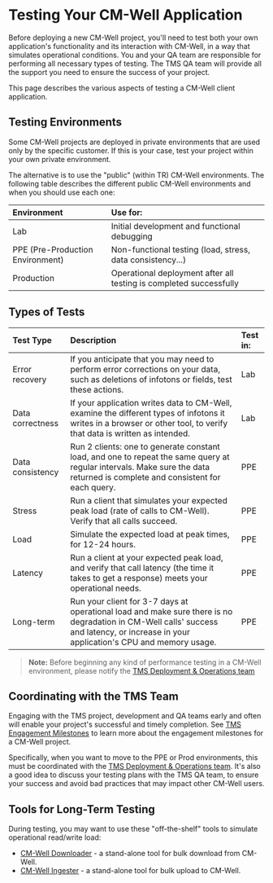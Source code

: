 # Testing Your CM-Well Application #

Before deploying a new CM-Well project, you'll need to test both your own application's functionality and its interaction with CM-Well, in a way that simulates operational conditions. You and your QA team are responsible for performing all necessary types of testing. The TMS QA team will provide all the support you need to ensure the success of your project.

This page describes the various aspects of testing a CM-Well client application.

## Testing Environments ##

Some CM-Well projects are deployed in private environments that are used only by the specific customer. If this is your case, test your project within your own private environment.

The alternative is to use the "public" (within TR) CM-Well environments. The following table describes the different public CM-Well environments and when you should use each one:

Environment | Use for:
:-----------|:---------
Lab | Initial development and functional debugging
PPE (Pre-Production Environment) | Non-functional testing (load, stress, data consistency...)
Production | Operational deployment after all testing is completed successfully

## Types of Tests ##

Test Type | Description | Test in:
:---------|:------------|:--------
Error recovery | If you anticipate that you may need to perform error corrections on your data, such as deletions of infotons or fields, test these actions. | Lab
Data correctness | If your application writes data to CM-Well, examine the different types of infotons it writes in a browser or other tool, to verify that data is written as intended. | Lab
Data consistency | Run 2 clients: one to generate constant load, and one to repeat the same query at regular intervals. Make sure the data returned is complete and consistent for each query. | PPE
Stress | Run a client that simulates your expected peak load (rate of calls to CM-Well). Verify that all calls succeed. | PPE
Load | Simulate the expected load at peak times, for 12-24 hours. | PPE
Latency | Run a client at your expected peak load, and verify that call latency (the time it takes to get a response) meets your operational needs. | PPE
Long-term | Run your client for 3-7 days at operational load and make sure there is no degradation in CM-Well calls' success and latency, or increase in your application's CPU and memory usage. | PPE

>**Note:** Before beginning any kind of performance testing in a CM-Well environment, please notify the <a href="mailto:yaniv.yemini@thomsonreuters.com">TMS Deployment & Operations team</a>

## Coordinating with the TMS Team ##

Engaging with the TMS project, development and QA teams early and often will enable your project's successful and timely completion. See [TMS Engagement Milestones](ADDLINK) to learn more about the engagement milestones for a CM-Well project.

Specifically, when you want to move to the PPE or Prod environments, this must be coordinated with the <a href="mailto:yaniv.yemini@thomsonreuters.com">TMS Deployment & Operations team</a>. It's also a good idea to discuss your testing plans with the TMS QA team, to ensure your success and avoid bad practices that may impact other CM-Well users.

## Tools for Long-Term Testing ##

During testing, you may want to use these "off-the-shelf" tools to simulate operational read/write load:

* [CM-Well Downloader](Tools.UsingTheCM-WellDownloader.md) - a stand-alone tool for bulk download from CM-Well.
* [CM-Well Ingester](Tools.UsingTheCM-WellIngester.md) - a stand-alone tool for bulk upload to CM-Well.


